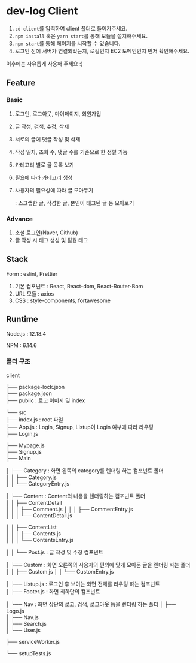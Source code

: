 # dev-log Client

1. `cd client`를 입력하여 client 폴더로 들어가주세요.
2. `npm install` 혹은 `yarn start`를 통해 모듈을 설치해주세요.
3. `npm start`를 통해 페이지를 시작할 수 있습니다.
4. 로그인 전에 서버가 연결되었는지, 로컬인지 EC2 도메인인지 먼저 확인해주세요.

이후에는 자유롭게 사용해 주세요 :)

## Feature

### Basic

1. 로그인, 로그아웃, 마이페이지, 회원가입
2. 글 작성, 검색, 수정, 삭제
3. 서로의 글에 댓글 작성 및 삭제
4. 작성 일자, 조회 수, 댓글 수를 기준으로 한 정렬 기능
5. 카테고리 별로 글 목록 보기
6. 필요에 따라 카테고리 생성
7. 사용자의 필요성에 따라 글 모아두기

   : 스크랩한 글, 작성한 글, 본인이 태그된 글 등 모아보기

### Advance

1. 소셜 로그인(Naver, Github)
2. 글 작성 시 태그 생성 및 팀원 태그

## Stack

Form : eslint, Prettier

1. 기본 컴포넌트 : React, React-dom, React-Router-Bom
2. URL 모듈 : axios
3. CSS : style-components, fortawesome

## Runtime

Node.js : 12.18.4

NPM : 6.14.6

### 폴더 구조

client

├── package-lock.json   
├── package.json  
├── public : 로고 이미지 및 index   

└── src  
├── index.js : root 파일  
├── App.js : Login, Signup, Listup이 Login 여부에 따라 라우팅  
├── Login.js   

├── Mypage.js  
├── Signup.js  
├── Main 

│ ├── Category : 화면 왼쪽의 category를 렌더링 하는 컴포넌트 폴더   
│ │ ├── Category.js  
│ │ └── CategoryEntry.js   

│ ├── Content : Content의 내용을 렌더링하는 컴포넌트 폴더   
│ │ ├── ContentDetail   
│ │ │ ├── Comment.js 
│ │ │ ├── CommentEntry.js  
│ │ │ └── ContentDetail.js 

│ │ ├── ContentList  
│ │ │ ├── Contents.js   
│ │ │ └── ContentsEntry.js 

│ │ └── Post.js : 글 작성 및 수정 컴포넌트 

│ ├── Custom : 화면 오른쪽의 사용자의 편의에 맞게 모아둔 글을 렌더링 하는 폴더   
│ │ ├── Custom.js 
│ │ └── CustomEntry.js  

│ ├── Listup.js : 로그인 후 보이는 화면 전체를 라우팅 하는 컴포넌트  
│ ├── Footer.js : 화면 최하단의 컴포넌트   

│ └── Nav : 화면 상단의 로고, 검색, 로그아웃 등을 렌더링 하는 폴더 
│ ├── Logo.js  
│ ├── Nav.js   
│ ├── Search.js   
│ └── User.js  

├── serviceWorker.js 

└── setupTests.js 
